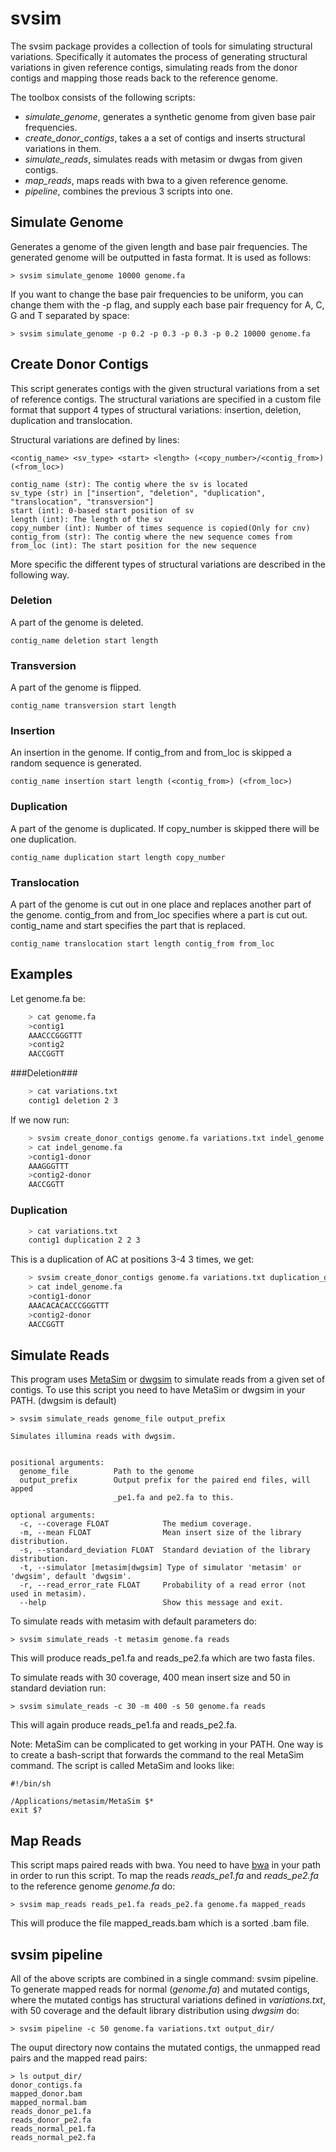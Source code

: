 # svsim

The svsim package provides a collection of tools for simulating structural variations. Specifically it automates the process of generating structural variations in given reference contigs, simulating reads from the donor contigs and mapping those reads back to the reference genome.

The toolbox consists of the following scripts:
* *simulate_genome*, generates a synthetic genome from given base pair frequencies.
* *create_donor_contigs*, takes a a set of contigs and inserts structural variations in them.
* *simulate_reads*, simulates reads with metasim or dwgas from given contigs.
* *map_reads*, maps reads with bwa to a given reference genome.
* *pipeline*, combines the previous 3 scripts into one.

## Simulate Genome

Generates a genome of the given length and base pair frequencies. The generated genome will be outputted in fasta format. It is used as follows:

    > svsim simulate_genome 10000 genome.fa

If you want to change the base pair frequencies to be uniform, you can change them with the -p flag, and supply each base pair frequency for A, C, G and T separated by space:

    > svsim simulate_genome -p 0.2 -p 0.3 -p 0.3 -p 0.2 10000 genome.fa

## Create Donor Contigs

This script generates contigs with the given structural variations from a set of reference contigs. The structural variations are specified in a custom file format that support 4 types of structural variations: insertion, deletion, duplication and translocation.

Structural variations are defined by lines:

    <contig_name> <sv_type> <start> <length> (<copy_number>/<contig_from>) (<from_loc>)

    contig_name (str): The contig where the sv is located
    sv_type (str) in ["insertion", "deletion", "duplication", "translocation", "transversion"]
    start (int): 0-based start position of sv
    length (int): The length of the sv
    copy_number (int): Number of times sequence is copied(Only for cnv)
    contig_from (str): The contig where the new sequence comes from
    from_loc (int): The start position for the new sequence
    
More specific the different types of structural variations are described in the following way.
    

### Deletion ###

A part of the genome is deleted.

    contig_name deletion start length

### Transversion ###

A part of the genome is flipped.

    contig_name transversion start length

    
### Insertion ###

An insertion in the genome. If contig_from and from_loc is skipped a random sequence is generated.

    contig_name insertion start length (<contig_from>) (<from_loc>)
    

### Duplication ###

A part of the genome is duplicated. If copy_number is skipped there will be one duplication.

    contig_name duplication start length copy_number
    

### Translocation ###

A part of the genome is cut out in one place and replaces another part of the genome.
contig_from and from_loc specifies where a part is cut out.
contig_name and start specifies the part that is replaced.

    contig_name translocation start length contig_from from_loc
    



## Examples ##

Let genome.fa be:

```bash
    > cat genome.fa
    >contig1
    AAACCCGGGTTT
    >contig2
    AACCGGTT
```

###Deletion###


```bash
    > cat variations.txt
    contig1 deletion 2 3
``` 

If we now run:

```bash
    > svsim create_donor_contigs genome.fa variations.txt indel_genome.fa
    > cat indel_genome.fa
    >contig1-donor
    AAAGGGTTT
    >contig2-donor
    AACCGGTT
```

### Duplication ###


```bash
    > cat variations.txt
    contig1 duplication 2 2 3 
``` 

This is a duplication of AC at positions 3-4 3 times, we get:

```bash
    > svsim create_donor_contigs genome.fa variations.txt duplication_genome.fa
    > cat indel_genome.fa
    >contig1-donor
    AAACACACACCCGGGTTT
    >contig2-donor
    AACCGGTT
```


## Simulate Reads

This program uses [MetaSim](http://ab.inf.uni-tuebingen.de/software/metasim/) or [dwgsim](https://github.com/nh13/DWGSIM) to simulate reads from a given set of contigs. To use this script you need to have MetaSim or dwgsim in your PATH. (dwgsim is default)

    > svsim simulate_reads genome_file output_prefix
    
    Simulates illumina reads with dwgsim.
    
    
    positional arguments:
      genome_file          Path to the genome
      output_prefix        Output prefix for the paired end files, will apped
                           _pe1.fa and pe2.fa to this.

    optional arguments:
      -c, --coverage FLOAT            The medium coverage.
      -m, --mean FLOAT                Mean insert size of the library distribution.
      -s, --standard_deviation FLOAT  Standard deviation of the library distribution.
      -t, --simulator [metasim|dwgsim] Type of simulator 'metasim' or 'dwgsim', default 'dwgsim'.
      -r, --read_error_rate FLOAT     Probability of a read error (not used in metasim).
      --help                          Show this message and exit.

To simulate reads with metasim with default parameters do:

    > svsim simulate_reads -t metasim genome.fa reads
    
This will produce reads_pe1.fa and reads_pe2.fa which are two fasta files.

To simulate reads with 30 coverage, 400 mean insert size and 50 in standard deviation run:

    > svsim simulate_reads -c 30 -m 400 -s 50 genome.fa reads
    
This will again produce reads_pe1.fa and reads_pe2.fa.

Note: MetaSim can be complicated to get working in your PATH. One way is to create a bash-script that forwards the command to the real MetaSim command. The script is called MetaSim and looks like:

    #!/bin/sh
    
    /Applications/metasim/MetaSim $*
    exit $?


## Map Reads

This script maps paired reads with bwa. You need to have [bwa](http://bio-bwa.sourceforge.net/) in your path in order to run this script. To map the reads *reads_pe1.fa* and *reads_pe2.fa* to the reference genome *genome.fa* do:

    > svsim map_reads reads_pe1.fa reads_pe2.fa genome.fa mapped_reads
    
This will produce the file mapped_reads.bam which is a sorted .bam file.

## svsim pipeline

All of the above scripts are combined in a single command: svsim pipeline. To generate mapped reads for normal (*genome.fa*) and mutated contigs, where the mutated contigs has structural variations defined in *variations.txt*, with 50 coverage and the default library distribution using *dwgsim* do:

    > svsim pipeline -c 50 genome.fa variations.txt output_dir/

The ouput directory now contains the mutated contigs, the unmapped read pairs and the mapped read pairs:

    > ls output_dir/
    donor_contigs.fa
    mapped_donor.bam
    mapped_normal.bam
    reads_donor_pe1.fa
    reads_donor_pe2.fa
    reads_normal_pe1.fa
    reads_normal_pe2.fa
